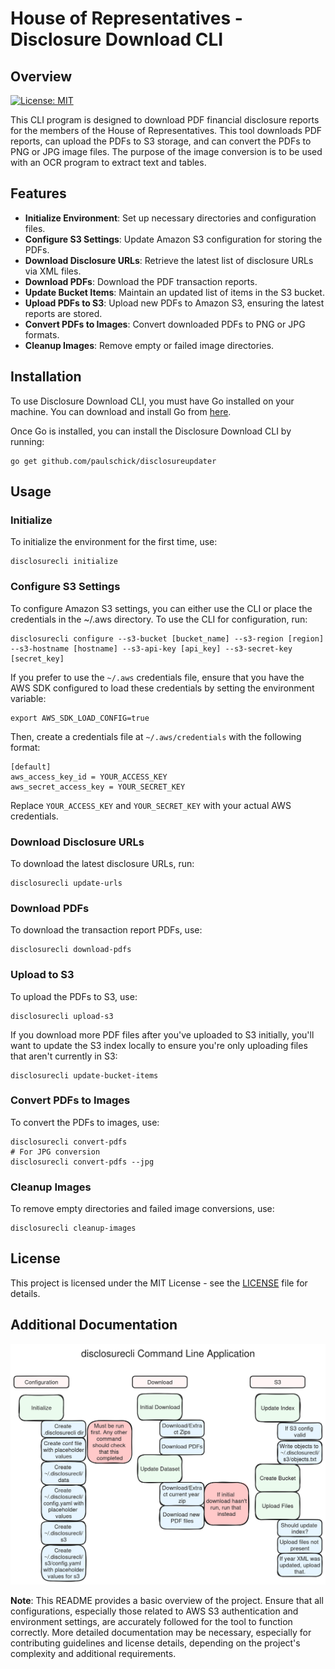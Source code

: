 # House of Representatives - Disclosure Download CLI

## Overview

[![License: MIT](https://img.shields.io/badge/License-MIT-yellow.svg)](https://opensource.org/licenses/MIT)

This CLI program is designed to download PDF financial disclosure reports for the
members of the House of Representatives. This tool downloads PDF reports, can upload the
PDFs to S3 storage, and can convert the PDFs to PNG or JPG image files. The purpose
of the image conversion is to be used with an OCR program to extract text and tables.

## Features

- **Initialize Environment**: Set up necessary directories and configuration files.
- **Configure S3 Settings**: Update Amazon S3 configuration for storing the PDFs.
- **Download Disclosure URLs**: Retrieve the latest list of disclosure URLs via XML files.
- **Download PDFs**: Download the PDF transaction reports.
- **Update Bucket Items**: Maintain an updated list of items in the S3 bucket.
- **Upload PDFs to S3**: Upload new PDFs to Amazon S3, ensuring the latest reports are stored.
- **Convert PDFs to Images**: Convert downloaded PDFs to PNG or JPG formats.
- **Cleanup Images**: Remove empty or failed image directories.

## Installation

To use Disclosure Download CLI, you must have Go installed on your machine. 
You can download and install Go from [here](https://go.dev/doc/install).

Once Go is installed, you can install the Disclosure Download CLI by running:

```shell
go get github.com/paulschick/disclosureupdater
```

## Usage

### Initialize

To initialize the environment for the first time, use:

```shell
disclosurecli initialize
```

### Configure S3 Settings

To configure Amazon S3 settings, you can either use the CLI or place the credentials in the ~/.aws directory. 
To use the CLI for configuration, run:

```shell
disclosurecli configure --s3-bucket [bucket_name] --s3-region [region] --s3-hostname [hostname] --s3-api-key [api_key] --s3-secret-key [secret_key]
```

If you prefer to use the `~/.aws` credentials file, ensure that you have the AWS SDK configured to load these 
credentials by setting the environment variable:

```shell
export AWS_SDK_LOAD_CONFIG=true
```

Then, create a credentials file at `~/.aws/credentials` with the following format:

```text
[default]
aws_access_key_id = YOUR_ACCESS_KEY
aws_secret_access_key = YOUR_SECRET_KEY
```

Replace `YOUR_ACCESS_KEY` and `YOUR_SECRET_KEY` with your actual AWS credentials.

### Download Disclosure URLs

To download the latest disclosure URLs, run:

```shell
disclosurecli update-urls
```

### Download PDFs

To download the transaction report PDFs, use:

```shell
disclosurecli download-pdfs
```

### Upload to S3

To upload the PDFs to S3, use:

```shell
disclosurecli upload-s3
```

If you download more PDF files after you've uploaded to S3 initially, you'll want to update the S3 index locally
to ensure you're only uploading files that aren't currently in S3:

```shell
disclosurecli update-bucket-items
```

### Convert PDFs to Images

To convert the PDFs to images, use:

```shell
disclosurecli convert-pdfs
# For JPG conversion
disclosurecli convert-pdfs --jpg
```

### Cleanup Images

To remove empty directories and failed image conversions, use:

```shell
disclosurecli cleanup-images
```

## License

This project is licensed under the MIT License - see the [LICENSE](./LICENSE) file for details.

## Additional Documentation

![CLI Usage](./docs/resources/CLI%20Diagram%20v1.png)

**Note**: This README provides a basic overview of the project. Ensure that all configurations, especially those 
related to AWS S3 authentication and environment settings, are accurately followed for the tool to function correctly. 
More detailed documentation may be necessary, especially for contributing guidelines and license details, 
depending on the project's complexity and additional requirements.
